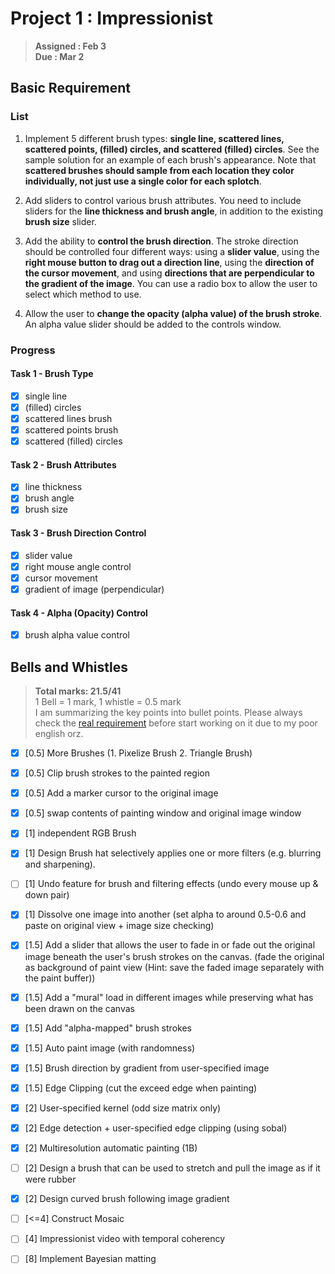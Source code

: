 # Project 1 : Impressionist
> **Assigned : Feb 3** \
> **Due : Mar 2**

## Basic Requirement

### List
1. Implement 5 different brush types: **single line, scattered lines, scattered points, (filled) circles, and scattered (filled) circles**. See the sample solution for an example of each brush's appearance. Note that **scattered brushes should sample from each location they color individually, not just use a single color for each splotch**.
   
2. Add sliders to control various brush attributes. You need to include sliders for the **line thickness and brush angle**, in addition to the existing **brush size** slider.
   
3. Add the ability to **control the brush direction**. The stroke direction should be controlled four different ways: using a **slider value**, using the **right mouse button to drag out a direction line**, using the **direction of the cursor movement**, and using **directions that are perpendicular to the gradient of the image**. You can use a radio box to allow the user to select which method to use.
   
4. Allow the user to **change the opacity (alpha value) of the brush stroke**. An alpha value slider should be added to the controls window. 

### Progress
#### Task 1 - Brush Type
- [X] single line 
- [X] (filled) circles
- [X] scattered lines brush
- [X] scattered points brush
- [X] scattered (filled) circles

#### Task 2 - Brush Attributes
- [X] line thickness
- [X] brush angle
- [X] brush size

#### Task 3 - Brush Direction Control
- [X] slider value
- [X] right mouse angle control
- [X] cursor movement
- [X] gradient of image (perpendicular)

#### Task 4 - Alpha (Opacity) Control
- [X] brush alpha value control

## Bells and Whistles
> **Total marks: 21.5/41** \
> 1 Bell = 1 mark, 1 whistle = 0.5 mark\
> I am summarizing the key points into bullet points. Please always check the [real requirement](https://course.cse.ust.hk/comp4411/Password_Only/projects/impressionist/index.html) before start working on it due to my poor english orz.

- [X] [0.5] More Brushes (1. Pixelize Brush 2. Triangle Brush)
- [X] [0.5] Clip brush strokes to the painted region
- [X] [0.5] Add a marker cursor to the original image
- [X] [0.5] swap contents of painting window and original image window
- [X] [1] independent RGB Brush
- [X] [1] Design Brush hat selectively applies one or more filters (e.g. blurring and sharpening). 
- [ ] [1] Undo feature for brush and filtering effects (undo every mouse up & down pair)
- [X] [1] Dissolve one image into another (set alpha to around 0.5-0.6 and paste on original view + image size checking)
- [X] [1.5] Add a slider that allows the user to fade in or fade out the original image beneath the user's brush strokes on the canvas. (fade the original as background of paint view (Hint: save the faded image separately with the paint buffer))

- [X] [1.5] Add a "mural" load in different images while preserving what has been drawn on the canvas
- [X] [1.5] Add "alpha-mapped" brush strokes
- [X] [1.5] Auto paint image (with randomness)
- [x] [1.5] Brush direction by gradient from user-specified image
- [x] [1.5] Edge Clipping (cut the exceed edge when painting)

- [X] [2] User-specified kernel (odd size matrix only)
- [x] [2] Edge detection + user-specified edge clipping (using sobal)
- [X] [2] Multiresolution automatic painting (1B)
- [ ] [2] Design a brush that can be used to stretch and pull the image as if it were rubber
- [X] [2] Design curved brush following image gradient
- [ ] [<=4] Construct Mosaic
- [ ] [4] Impressionist video with temporal coherency
- [ ] [8] Implement Bayesian matting
